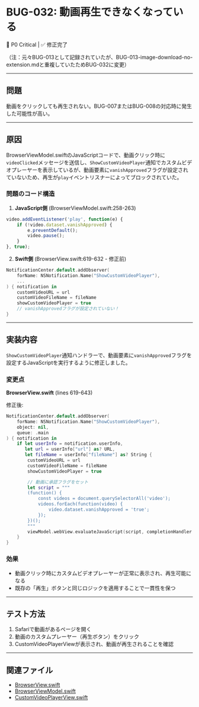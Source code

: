 # BUG-032: 動画再生できなくなっている

🔴 P0 Critical | ✅ 修正完了

（注：元々BUG-013として記録されていたが、BUG-013-image-download-no-extension.mdと重複していたためBUG-032に変更）

---

## 問題

動画をクリックしても再生されない。BUG-007またはBUG-008の対応時に発生した可能性が高い。

---

## 原因

BrowserViewModel.swiftのJavaScriptコードで、動画クリック時に`videoClicked`メッセージを送信し、`ShowCustomVideoPlayer`通知でカスタムビデオプレーヤーを表示しているが、動画要素に`vanishApproved`フラグが設定されていないため、再生が`play`イベントリスナーによってブロックされていた。

### 問題のコード構造

1. **JavaScript側** (BrowserViewModel.swift:258-263)
```javascript
video.addEventListener('play', function(e) {
    if (!video.dataset.vanishApproved) {
        e.preventDefault();
        video.pause();
    }
}, true);
```

2. **Swift側** (BrowserView.swift:619-632 - 修正前)
```swift
NotificationCenter.default.addObserver(
    forName: NSNotification.Name("ShowCustomVideoPlayer"),
    ...
) { notification in
    customVideoURL = url
    customVideoFileName = fileName
    showCustomVideoPlayer = true
    // vanishApprovedフラグが設定されていない！
}
```

---

## 実装内容

`ShowCustomVideoPlayer`通知ハンドラーで、動画要素に`vanishApproved`フラグを設定するJavaScriptを実行するように修正しました。

### 変更点

**BrowserView.swift** (lines 619-643)

修正後:
```swift
NotificationCenter.default.addObserver(
    forName: NSNotification.Name("ShowCustomVideoPlayer"),
    object: nil,
    queue: .main
) { notification in
    if let userInfo = notification.userInfo,
       let url = userInfo["url"] as? URL,
       let fileName = userInfo["fileName"] as? String {
        customVideoURL = url
        customVideoFileName = fileName
        showCustomVideoPlayer = true

        // 動画に承認フラグをセット
        let script = """
        (function() {
            const videos = document.querySelectorAll('video');
            videos.forEach(function(video) {
                video.dataset.vanishApproved = 'true';
            });
        })();
        """
        viewModel.webView.evaluateJavaScript(script, completionHandler: nil)
    }
}
```

### 効果

- 動画クリック時にカスタムビデオプレーヤーが正常に表示され、再生可能になる
- 既存の「再生」ボタンと同じロジックを適用することで一貫性を保つ

---

## テスト方法

1. Safariで動画があるページを開く
2. 動画のカスタムプレーヤー（再生ボタン）をクリック
3. CustomVideoPlayerViewが表示され、動画が再生されることを確認

---

## 関連ファイル

- [BrowserView.swift](../../VanishBrowser/VanishBrowser/Views/BrowserView.swift)
- [BrowserViewModel.swift](../../VanishBrowser/VanishBrowser/ViewModels/BrowserViewModel.swift)
- [CustomVideoPlayerView.swift](../../VanishBrowser/VanishBrowser/Views/CustomVideoPlayerView.swift)
